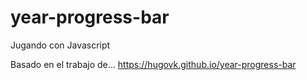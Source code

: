 # year-progress-bar
Jugando con Javascript

Basado en el trabajo de...
https://hugovk.github.io/year-progress-bar


